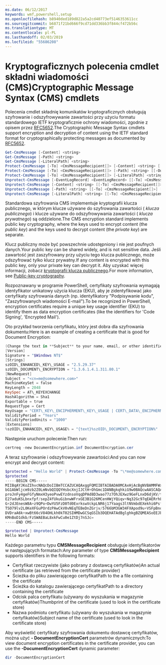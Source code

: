 ```yaml
---
ms.date: 06/12/2017
keywords: wmf,powershell,setup
ms.openlocfilehash: b8940ded189d822a5a2cd40773ef5146353611cc
ms.sourcegitcommit: b6871f21bd666f9cd71dd336bb3f844cf472b56c
ms.translationtype: MT
ms.contentlocale: pl-PL
ms.lasthandoff: 02/03/2019
ms.locfileid: "55686208"
---
```

# <a name="cryptographic-message-syntax-cms-cmdlets"></a><span data-ttu-id="21f59-102">Kryptograficznych polecenia cmdlet składni wiadomości (CMS)</span><span class="sxs-lookup"><span data-stu-id="21f59-102">Cryptographic Message Syntax (CMS) cmdlets</span></span>

<span data-ttu-id="21f59-103">Polecenia cmdlet składnię komunikatów kryptograficznych obsługują szyfrowanie i odszyfrowywanie zawartości przy użyciu formatu standardowego IETF kryptograficznie ochrony wiadomości, zgodnie z opisem przez [RFC5652](https://tools.ietf.org/html/rfc5652).</span><span class="sxs-lookup"><span data-stu-id="21f59-103">The Cryptographic Message Syntax cmdlets support encryption and decryption of content using the IETF standard format for cryptographically protecting messages as documented by [RFC5652](https://tools.ietf.org/html/rfc5652).</span></span>

```powershell
Get-CmsMessage [-Content] <string>
Get-CmsMessage [-Path] <string>
Get-CmsMessage [-LiteralPath] <string>
Protect-CmsMessage [-To] <CmsMessageRecipient[]> [-Content] <string> [[-OutFile] <string>]
Protect-CmsMessage [-To] <CmsMessageRecipient[]> [-Path] <string> [[-OutFile] <string>]
Protect-CmsMessage [-To] <CmsMessageRecipient[]> [-LiteralPath] <string> [[-OutFile] <string>]
Unprotect-CmsMessage [-EventLogRecord] <EventLogRecord> [[-To] <CmsMessageRecipient[]>] [-IncludeContext]
Unprotect-CmsMessage [-Content] <string> [[-To] <CmsMessageRecipient[]>] [-IncludeContext]
Unprotect-CmsMessage [-Path] <string> [[-To] <CmsMessageRecipient[]>] [-IncludeContext]
Unprotect-CmsMessage [-LiteralPath] <string> [[-To] <CmsMessageRecipient[]>] [-IncludeContext]
```

<span data-ttu-id="21f59-104">Standardowa szyfrowania CMS implementuje kryptografii klucza publicznego, w którym klucze używane do szyfrowania zawartości ( *klucza publicznego*) i klucze używane do odszyfrowywania zawartości ( *klucza prywatnego*) są oddzielone.</span><span class="sxs-lookup"><span data-stu-id="21f59-104">The CMS encryption standard implements public key cryptography, where the keys used to encrypt content (the *public key*) and the keys used to decrypt content (the *private key*) are separate.</span></span>

<span data-ttu-id="21f59-105">Klucz publiczny może być powszechnie udostępniony i nie jest poufnych danych.</span><span class="sxs-lookup"><span data-stu-id="21f59-105">Your public key can be shared widely, and is not sensitive data.</span></span> <span data-ttu-id="21f59-106">Jeśli zawartość jest zaszyfrowany przy użyciu tego klucza publicznego, może odszyfrować tylko klucz prywatny.</span><span class="sxs-lookup"><span data-stu-id="21f59-106">If any content is encrypted with this public key, only your private key can decrypt it.</span></span> <span data-ttu-id="21f59-107">Aby uzyskać więcej informacji, zobacz [kryptografii klucza publicznego](https://en.wikipedia.org/wiki/Public-key_cryptography).</span><span class="sxs-lookup"><span data-stu-id="21f59-107">For more information, see [Public-key cryptography](https://en.wikipedia.org/wiki/Public-key_cryptography).</span></span>

<span data-ttu-id="21f59-108">Rozpoznawany w programie PowerShell, certyfikaty szyfrowania wymagają identyfikator unikatowy użycia klucza (EKU), aby je zidentyfikować jako certyfikaty szyfrowania danych (np. identyfikatory "Podpisywanie kodu", "Zaszyfrowanych wiadomości E-mail").</span><span class="sxs-lookup"><span data-stu-id="21f59-108">To be recognized in PowerShell, encryption certificates require a unique key usage identifier (EKU) to identify them as data encryption certificates (like the identifiers for 'Code Signing', 'Encrypted Mail').</span></span>

<span data-ttu-id="21f59-109">Oto przykład tworzenia certyfikatu, który jest dobra dla szyfrowania dokumentu:</span><span class="sxs-lookup"><span data-stu-id="21f59-109">Here is an example of creating a certificate that is good for Document Encryption:</span></span>

```powershell
(Change the text in **Subject** to your name, email, or other identifier), and put in a file (i.e.: DocumentEncryption.inf):
[Version]
Signature = "$Windows NT$"
[Strings]
szOID\_ENHANCED\_KEY\_USAGE = "2.5.29.37"
szOID\_DOCUMENT\_ENCRYPTION = "1.3.6.1.4.1.311.80.1"
[NewRequest]
Subject = "<cn=me@somewhere.com>"
MachineKeySet = false
KeyLength = 2048
KeySpec = AT\_KEYEXCHANGE
HashAlgorithm = Sha1
Exportable = true
RequestType = Cert
KeyUsage = "CERT\_KEY\_ENCIPHERMENT\_KEY\_USAGE | CERT\_DATA\_ENCIPHERMENT\_KEY\_USAGE"
ValidityPeriod = "Years"
ValidityPeriodUnits = "1000"
[Extensions]
%szOID\_ENHANCED\_KEY\_USAGE% = "{text}%szOID\_DOCUMENT\_ENCRYPTION%"
```

<span data-ttu-id="21f59-110">Następnie uruchom polecenie:</span><span class="sxs-lookup"><span data-stu-id="21f59-110">Then run:</span></span>
```powershell
certreq -new DocumentEncryption.inf DocumentEncryption.cer
```

<span data-ttu-id="21f59-111">A teraz szyfrowanie i odszyfrowywanie zawartości:</span><span class="sxs-lookup"><span data-stu-id="21f59-111">And you can now encrypt and decrypt content:</span></span>

```powershell
$protected = "Hello World" | Protect-CmsMessage -To "\*me@somewhere.com\*[](mailto:*leeholm@microsoft.com*)"
$protected
-----BEGIN CMS-----
MIIBqAYJKoZIhvcNAQcDoIIBmTCCAZUCAQAxggFQMIIBTAIBADA0MCAxHjAcBgNVBAMMFWxlZWhv
bG1AbWljcm9zb2Z0LmNvbQIQQYHsbcXnjIJCtH+OhGmc1DANBgkqhkiG9w0BAQcwAASCAQAnkFHM
proJnFy4geFGfyNmxH3yeoPvwEYzdnsoVqqDPAd8D3wao77z7OhJEXwz9GeFLnxD6djKV/tF4PxR
E27aduKSLbnxfpf/sepZ4fUkuGibnwWFrxGE3B1G26MCenHWjYQiqv+Nq32Gc97qEAERrhLv6S4R
G+2dJEnesW8A+z9QPo+DwYU5FzD0Td0ExrkswVckpLNR6j17Yaags3ltNVmbdEXekhi6Psf2MLMP
TSO79lv2L0KeXFGuPOrdzPAwCkV0vNEqTEBeDnZGrjv/5766bM3GW34FXApod9u+VSFpBnqVOCBA
DVDraA6k+xwBt66cV84OHLkh0kT02SIHMDwGCSqGSIb3DQEHATAdBglghkgBZQMEASoEEJbJaiRl
KMnBoD1dkb/FzSWAEBaL8xkFwCu0e1ZtDj7nSJc=
-----END CMS-----

$protected | Unprotect-CmsMessage
Hello World
```

<span data-ttu-id="21f59-112">Każdego parametru typu **CMSMessageRecipient** obsługuje identyfikatorów w następujących formatach:</span><span class="sxs-lookup"><span data-stu-id="21f59-112">Any parameter of type **CMSMessageRecipient** supports identifiers in the following formats:</span></span>
- <span data-ttu-id="21f59-113">Certyfikat rzeczywiste (jako pobrany z dostawcą certyfikatów)</span><span class="sxs-lookup"><span data-stu-id="21f59-113">An actual certificate (as retrieved from the certificate provider)</span></span>
- <span data-ttu-id="21f59-114">Ścieżka do pliku zawierającego certyfikat</span><span class="sxs-lookup"><span data-stu-id="21f59-114">Path to the a file containing the certificate</span></span>
- <span data-ttu-id="21f59-115">Ścieżka do katalogu zawierającego certyfikat</span><span class="sxs-lookup"><span data-stu-id="21f59-115">Path to a directory containing the certificate</span></span>
- <span data-ttu-id="21f59-116">Odcisk palca certyfikatu (używany do wyszukania w magazynie certyfikatów)</span><span class="sxs-lookup"><span data-stu-id="21f59-116">Thumbprint of the certificate (used to look in the certificate store)</span></span>
- <span data-ttu-id="21f59-117">Nazwa podmiotu certyfikatu (używany do wyszukania w magazynie certyfikatów)</span><span class="sxs-lookup"><span data-stu-id="21f59-117">Subject name of the certificate (used to look in the certificate store)</span></span>

<span data-ttu-id="21f59-118">Aby wyświetlić certyfikaty szyfrowania dokumentu dostawcę certyfikatów, można użyć **- DocumentEncryptionCert** parametrów dynamicznych:</span><span class="sxs-lookup"><span data-stu-id="21f59-118">To view document encryption certificates in the certificate provider, you can use the **-DocumentEncryptionCert** dynamic parameter:</span></span>

```powershell
dir -DocumentEncryptionCert
```
